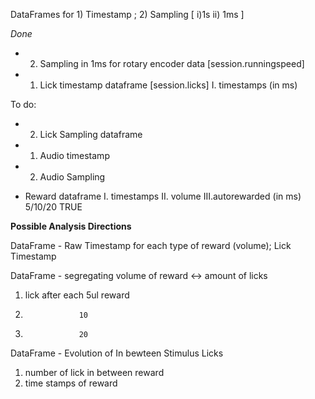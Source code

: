 DataFrames for 1) Timestamp ;  2) Sampling [ i)1s  ii) 1ms ]

*Done*
- 2) Sampling in 1ms for rotary encoder data [session.runningspeed]

- 1) Lick timestamp dataframe [session.licks]
   I. timestamps
       (in ms)


To do:


- 2) Lick Sampling dataframe

- 1) Audio timestamp 
- 2) Audio Sampling

- Reward dataframe
   I. timestamps  II. volume  III.autorewarded
        (in ms)       5/10/20       TRUE 





**Possible Analysis Directions**

DataFrame - Raw Timestamp for each type of reward (volume); Lick Timestamp


DataFrame - segregating volume of reward <-> amount of licks
1) lick after each 5ul reward
2)                 10
3)                 20


DataFrame - Evolution of In bewteen Stimulus Licks
1) number of lick in between reward
2) time stamps of reward



